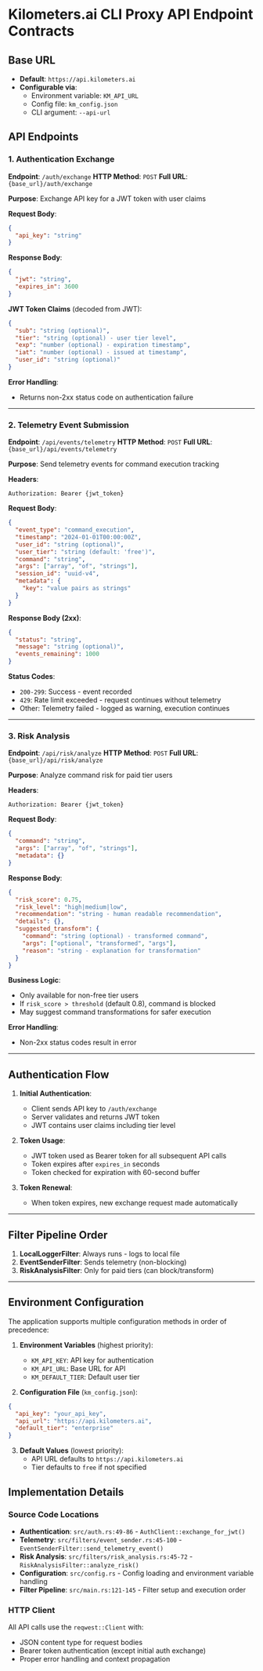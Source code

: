 # Kilometers.ai CLI Proxy API Endpoint Contracts

## Base URL
- **Default**: `https://api.kilometers.ai`
- **Configurable via**:
  - Environment variable: `KM_API_URL`
  - Config file: `km_config.json`
  - CLI argument: `--api-url`

## API Endpoints

### 1. Authentication Exchange

**Endpoint**: `/auth/exchange`
**HTTP Method**: `POST`
**Full URL**: `{base_url}/auth/exchange`

**Purpose**: Exchange API key for a JWT token with user claims

**Request Body**:
```json
{
  "api_key": "string"
}
```

**Response Body**:
```json
{
  "jwt": "string",
  "expires_in": 3600
}
```

**JWT Token Claims** (decoded from JWT):
```json
{
  "sub": "string (optional)",
  "tier": "string (optional) - user tier level",
  "exp": "number (optional) - expiration timestamp",
  "iat": "number (optional) - issued at timestamp",
  "user_id": "string (optional)"
}
```

**Error Handling**:
- Returns non-2xx status code on authentication failure

---

### 2. Telemetry Event Submission

**Endpoint**: `/api/events/telemetry`
**HTTP Method**: `POST`
**Full URL**: `{base_url}/api/events/telemetry`

**Purpose**: Send telemetry events for command execution tracking

**Headers**:
```
Authorization: Bearer {jwt_token}
```

**Request Body**:
```json
{
  "event_type": "command_execution",
  "timestamp": "2024-01-01T00:00:00Z",
  "user_id": "string (optional)",
  "user_tier": "string (default: 'free')",
  "command": "string",
  "args": ["array", "of", "strings"],
  "session_id": "uuid-v4",
  "metadata": {
    "key": "value pairs as strings"
  }
}
```

**Response Body (2xx)**:
```json
{
  "status": "string",
  "message": "string (optional)",
  "events_remaining": 1000
}
```

**Status Codes**:
- `200-299`: Success - event recorded
- `429`: Rate limit exceeded - request continues without telemetry
- Other: Telemetry failed - logged as warning, execution continues

---

### 3. Risk Analysis

**Endpoint**: `/api/risk/analyze`
**HTTP Method**: `POST`
**Full URL**: `{base_url}/api/risk/analyze`

**Purpose**: Analyze command risk for paid tier users

**Headers**:
```
Authorization: Bearer {jwt_token}
```

**Request Body**:
```json
{
  "command": "string",
  "args": ["array", "of", "strings"],
  "metadata": {}
}
```

**Response Body**:
```json
{
  "risk_score": 0.75,
  "risk_level": "high|medium|low",
  "recommendation": "string - human readable recommendation",
  "details": {},
  "suggested_transform": {
    "command": "string (optional) - transformed command",
    "args": ["optional", "transformed", "args"],
    "reason": "string - explanation for transformation"
  }
}
```

**Business Logic**:
- Only available for non-free tier users
- If `risk_score > threshold` (default 0.8), command is blocked
- May suggest command transformations for safer execution

**Error Handling**:
- Non-2xx status codes result in error

---

## Authentication Flow

1. **Initial Authentication**:
   - Client sends API key to `/auth/exchange`
   - Server validates and returns JWT token
   - JWT contains user claims including tier level

2. **Token Usage**:
   - JWT token used as Bearer token for all subsequent API calls
   - Token expires after `expires_in` seconds
   - Token checked for expiration with 60-second buffer

3. **Token Renewal**:
   - When token expires, new exchange request made automatically

---

## Filter Pipeline Order

1. **LocalLoggerFilter**: Always runs - logs to local file
2. **EventSenderFilter**: Sends telemetry (non-blocking)
3. **RiskAnalysisFilter**: Only for paid tiers (can block/transform)

---

## Environment Configuration

The application supports multiple configuration methods in order of precedence:

1. **Environment Variables** (highest priority):
   - `KM_API_KEY`: API key for authentication
   - `KM_API_URL`: Base URL for API
   - `KM_DEFAULT_TIER`: Default user tier

2. **Configuration File** (`km_config.json`):
```json
{
  "api_key": "your_api_key",
  "api_url": "https://api.kilometers.ai",
  "default_tier": "enterprise"
}
```

3. **Default Values** (lowest priority):
   - API URL defaults to `https://api.kilometers.ai`
   - Tier defaults to `free` if not specified

## Implementation Details

### Source Code Locations

- **Authentication**: `src/auth.rs:49-86` - `AuthClient::exchange_for_jwt()`
- **Telemetry**: `src/filters/event_sender.rs:45-100` - `EventSenderFilter::send_telemetry_event()`
- **Risk Analysis**: `src/filters/risk_analysis.rs:45-72` - `RiskAnalysisFilter::analyze_risk()`
- **Configuration**: `src/config.rs` - Config loading and environment variable handling
- **Filter Pipeline**: `src/main.rs:121-145` - Filter setup and execution order

### HTTP Client

All API calls use the `reqwest::Client` with:
- JSON content type for request bodies
- Bearer token authentication (except initial auth exchange)
- Proper error handling and context propagation